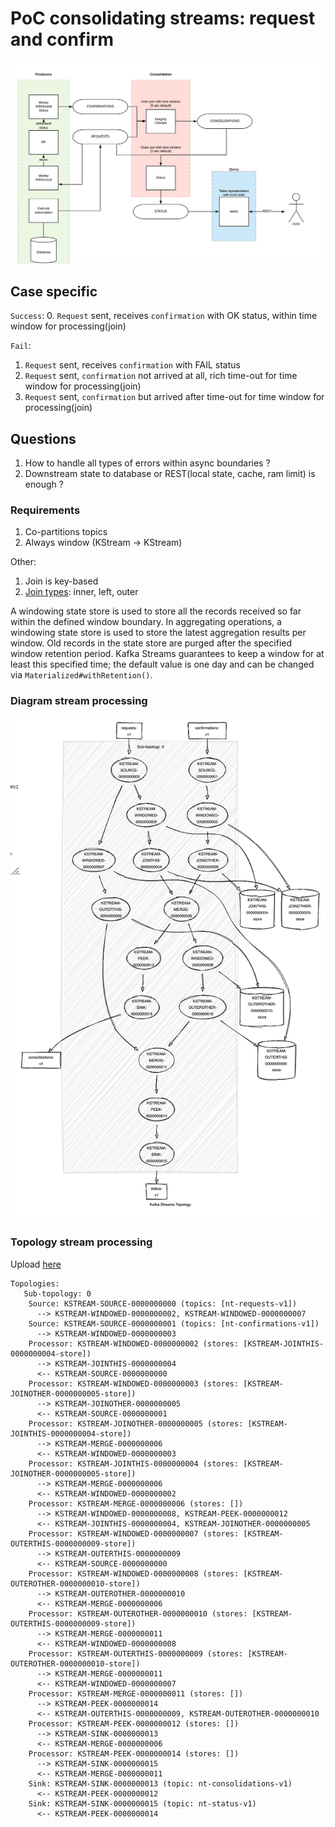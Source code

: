 # PoC consolidating streams: request and confirm
![diagram](imgs/poc_stream_subscriptions.png)

## Case specific
`Success`:
0. `Request` sent, receives `confirmation` with OK status, within time window for processing(join)

`Fail`:
1. `Request` sent, receives `confirmation` with FAIL status
2. `Request` sent, `confirmation` not arrived at all, rich time-out for time window for processing(join) 
3. `Request` sent, `confirmation` but arrived after time-out for time window for processing(join) 

## Questions
1. How to handle all types of errors within async boundaries ?
2. Downstream state to database or REST(local state, cache, ram limit) is enough ?

### Requirements
1. Co-partitions topics
2. Always window (KStream -> KStream)

Other: 
1. Join is key-based
2. [Join types](https://docs.confluent.io/current/streams/developer-guide/dsl-api.html#kstream-kstream-join): inner, left, outer

A windowing state store is used to store all the records received so far within the defined window boundary. 
In aggregating operations, a windowing state store is used to store the latest aggregation results per window. 
Old records in the state store are purged after the specified window retention period. 
Kafka Streams guarantees to keep a window for at least this specified time; the default value is one day and can be changed via `Materialized#withRetention()`.


### Diagram stream processing
![diagram](./imgs/diagram-topology.png)

### Topology stream processing
Upload [here](https://zz85.github.io/kafka-streams-viz/)

```
Topologies:
   Sub-topology: 0
    Source: KSTREAM-SOURCE-0000000000 (topics: [nt-requests-v1])
      --> KSTREAM-WINDOWED-0000000002, KSTREAM-WINDOWED-0000000007
    Source: KSTREAM-SOURCE-0000000001 (topics: [nt-confirmations-v1])
      --> KSTREAM-WINDOWED-0000000003
    Processor: KSTREAM-WINDOWED-0000000002 (stores: [KSTREAM-JOINTHIS-0000000004-store])
      --> KSTREAM-JOINTHIS-0000000004
      <-- KSTREAM-SOURCE-0000000000
    Processor: KSTREAM-WINDOWED-0000000003 (stores: [KSTREAM-JOINOTHER-0000000005-store])
      --> KSTREAM-JOINOTHER-0000000005
      <-- KSTREAM-SOURCE-0000000001
    Processor: KSTREAM-JOINOTHER-0000000005 (stores: [KSTREAM-JOINTHIS-0000000004-store])
      --> KSTREAM-MERGE-0000000006
      <-- KSTREAM-WINDOWED-0000000003
    Processor: KSTREAM-JOINTHIS-0000000004 (stores: [KSTREAM-JOINOTHER-0000000005-store])
      --> KSTREAM-MERGE-0000000006
      <-- KSTREAM-WINDOWED-0000000002
    Processor: KSTREAM-MERGE-0000000006 (stores: [])
      --> KSTREAM-WINDOWED-0000000008, KSTREAM-PEEK-0000000012
      <-- KSTREAM-JOINTHIS-0000000004, KSTREAM-JOINOTHER-0000000005
    Processor: KSTREAM-WINDOWED-0000000007 (stores: [KSTREAM-OUTERTHIS-0000000009-store])
      --> KSTREAM-OUTERTHIS-0000000009
      <-- KSTREAM-SOURCE-0000000000
    Processor: KSTREAM-WINDOWED-0000000008 (stores: [KSTREAM-OUTEROTHER-0000000010-store])
      --> KSTREAM-OUTEROTHER-0000000010
      <-- KSTREAM-MERGE-0000000006
    Processor: KSTREAM-OUTEROTHER-0000000010 (stores: [KSTREAM-OUTERTHIS-0000000009-store])
      --> KSTREAM-MERGE-0000000011
      <-- KSTREAM-WINDOWED-0000000008
    Processor: KSTREAM-OUTERTHIS-0000000009 (stores: [KSTREAM-OUTEROTHER-0000000010-store])
      --> KSTREAM-MERGE-0000000011
      <-- KSTREAM-WINDOWED-0000000007
    Processor: KSTREAM-MERGE-0000000011 (stores: [])
      --> KSTREAM-PEEK-0000000014
      <-- KSTREAM-OUTERTHIS-0000000009, KSTREAM-OUTEROTHER-0000000010
    Processor: KSTREAM-PEEK-0000000012 (stores: [])
      --> KSTREAM-SINK-0000000013
      <-- KSTREAM-MERGE-0000000006
    Processor: KSTREAM-PEEK-0000000014 (stores: [])
      --> KSTREAM-SINK-0000000015
      <-- KSTREAM-MERGE-0000000011
    Sink: KSTREAM-SINK-0000000013 (topic: nt-consolidations-v1)
      <-- KSTREAM-PEEK-0000000012
    Sink: KSTREAM-SINK-0000000015 (topic: nt-status-v1)
      <-- KSTREAM-PEEK-0000000014
```